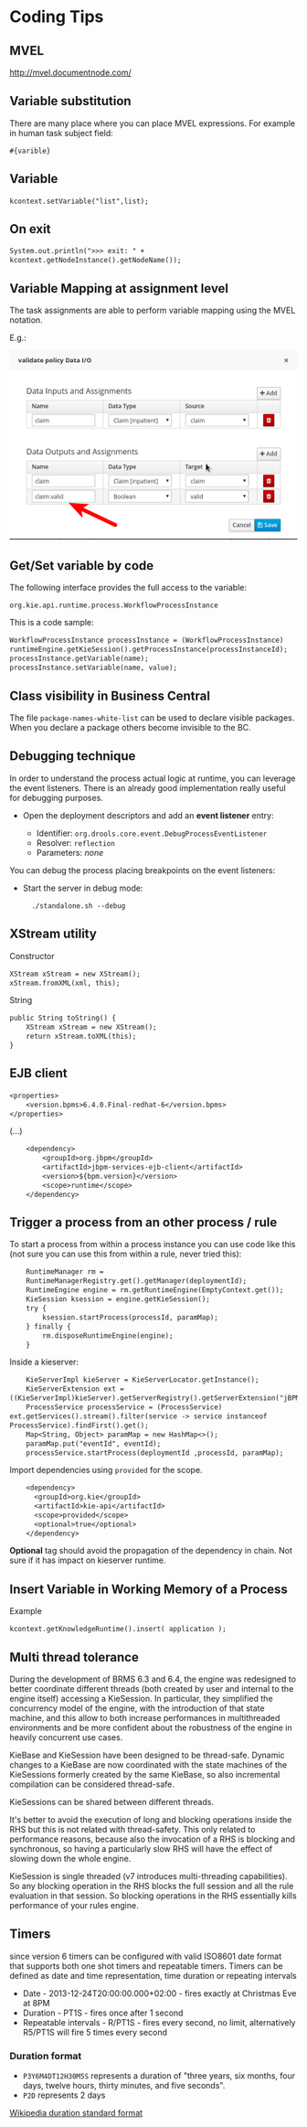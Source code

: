 Coding Tips
===========

## MVEL
http://mvel.documentnode.com/


## Variable substitution

There are many place where you can place MVEL expressions.
For example in human task subject field:

    #{varible}

## Variable

    kcontext.setVariable("list",list);

## On exit

    System.out.println(">>> exit: " + kcontext.getNodeInstance().getNodeName());

## Variable Mapping at assignment level

The task assignments are able to perform variable mapping using the MVEL notation.

E.g.:

![mapping](imgs/coding-tips-01.png)

## Get/Set variable by code

The following interface provides the full access to the variable:

    org.kie.api.runtime.process.WorkflowProcessInstance

This is a code sample:

	WorkflowProcessInstance processInstance = (WorkflowProcessInstance) runtimeEngine.getKieSession().getProcessInstance(processInstanceId);
	processInstance.getVariable(name);
	processInstance.setVariable(name, value);

## Class visibility in Business Central

The file `package-names-white-list` can be used to declare visible packages.
When you declare a package others become invisible to the BC.

## Debugging technique

In order to understand the process actual logic at runtime, you can leverage the event listeners.
There is an already good implementation really useful for debugging purposes.


- Open the deployment descriptors and add an **event listener** entry:

    - Identifier: `org.drools.core.event.DebugProcessEventListener`
    - Resolver: `reflection`
    - Parameters: *none*

You can debug the process placing breakpoints on the event listeners:

- Start the server in debug mode:

        ./standalone.sh --debug




## XStream utility

Constructor

	XStream xStream = new XStream();
	xStream.fromXML(xml, this);

String

	public String toString() {
		XStream xStream = new XStream();
		return xStream.toXML(this);
	}

## EJB client

	<properties>
		<version.bpms>6.4.0.Final-redhat-6</version.bpms>
	</properties>

(...)

		<dependency>
			<groupId>org.jbpm</groupId>
			<artifactId>jbpm-services-ejb-client</artifactId>
			<version>${bpm.version}</version>
			<scope>runtime</scope>
		</dependency>

## Trigger a process from an other process / rule

To start a process from within a process instance you can use code
like this (not sure you can use this from within a rule, never tried
this):

```
    RuntimeManager rm =
    RuntimeManagerRegistry.get().getManager(deploymentId);
    RuntimeEngine engine = rm.getRuntimeEngine(EmptyContext.get());
    KieSession ksession = engine.getKieSession();
    try {
        ksession.startProcess(processId, paramMap);
    } finally {
        rm.disposeRuntimeEngine(engine);
    }
```

Inside a kieserver:

```
    KieServerImpl kieServer = KieServerLocator.getInstance();
    KieServerExtension ext = ((KieServerImpl)kieServer).getServerRegistry().getServerExtension("jBPM");
    ProcessService processService = (ProcessService) ext.getServices().stream().filter(service -> service instanceof ProcessService).findFirst().get();
    Map<String, Object> paramMap = new HashMap<>();
    paramMap.put("eventId", eventId);
    processService.startProcess(deploymentId ,processId, paramMap);
```

Import dependencies using `provided` for the scope.

```
    <dependency>
      <groupId>org.kie</groupId>
      <artifactId>kie-api</artifactId>
      <scope>provided</scope>
      <optional>true</optional>
    </dependency>
```

**Optional** tag should avoid the propagation of the dependency in chain. Not sure if it has impact on kieserver runtime.

## Insert Variable in Working Memory of a Process 

Example

    kcontext.getKnowledgeRuntime().insert( application );

## Multi thread tolerance

During the development of BRMS 6.3 and 6.4, the engine was redesigned to better coordinate different threads (both created by user and internal to the engine itself) accessing a KieSession. In particular, they simplified the concurrency model of the engine, with the introduction of that state machine, and this allow to both increase performances in multithreaded environments and be more confident about the robustness of the engine in heavily concurrent use cases.

KieBase and KieSession have been designed to be thread-safe.
Dynamic changes to a KieBase are now coordinated with the state machines of the KieSessions formerly created by the same KieBase, so also incremental compilation can be considered thread-safe.

KieSessions can be shared between different threads.

It's better to avoid the execution of long and blocking operations inside the RHS but this is not related with thread-safety. This only related to performance reasons, because also the invocation of a RHS is blocking and synchronous, so having a particularly slow RHS will have the effect of slowing down the whole engine.

KieSession is single threaded (v7 introduces multi-threading capabilities). So any blocking operation in the RHS blocks the full session and all the rule evaluation in that session. So blocking operations in the RHS essentially kills performance of your rules engine.

## Timers

since version 6 timers can be configured with valid ISO8601 date format that supports both one shot timers and repeatable timers. Timers can be defined as date and time representation, time duration or repeating intervals

- Date - 2013-12-24T20:00:00.000+02:00 - fires exactly at Christmas Eve at 8PM
- Duration - PT1S - fires once after 1 second
- Repeatable intervals - R/PT1S - fires every second, no limit, alternatively R5/PT1S will fire 5 times every second

### Duration format

 - `P3Y6M4DT12H30M5S` represents a duration of "three years, six months, four days, twelve hours, thirty minutes, and five seconds".
 - `P2D` represents 2 days

[Wikipedia duration standard format](https://en.wikipedia.org/wiki/ISO_8601#Durations)

